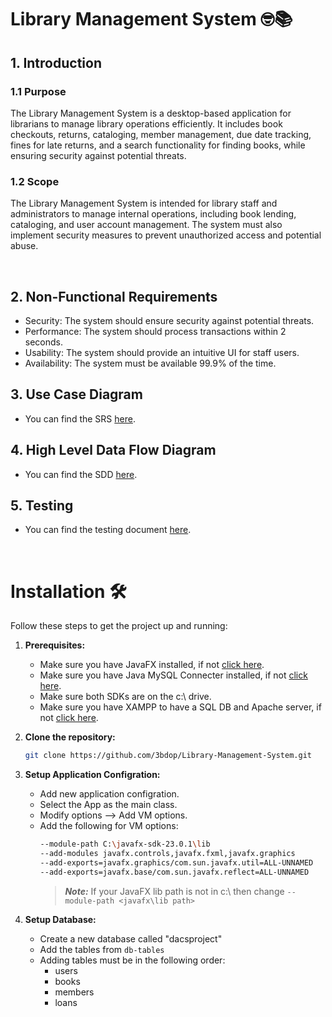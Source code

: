 # Library Management System 🤓📚

## 1. Introduction

### 1.1 Purpose
The Library Management System is a desktop-based application for librarians to manage library operations efficiently. It includes book checkouts, returns, cataloging, member management, due date tracking, fines for late returns, and a search functionality for finding books, while ensuring security against potential threats.

### 1.2 Scope
The Library Management System is intended for library staff and administrators to manage internal operations, including book lending, cataloging, and user account management. The system must also implement security measures to prevent unauthorized access and potential abuse.

<br/>

## 2. Non-Functional Requirements

- Security:	The system should ensure security against potential threats.
- Performance:	The system should process transactions within 2 seconds.
- Usability:	The system should provide an intuitive UI for staff users.
- Availability:	The system must be available 99.9% of the time.


## 3. Use Case Diagram
- You can find the SRS [here](https://github.com/3bdop/Library-Management-System/blob/main/documents/Library_Management_System_SRS.pdf).

  [comment]: <![image](https://github.com/user-attachments/assets/6e70ed5b-f902-46cb-966f-98a0ab8f4572)>

## 4. High Level Data Flow Diagram
- You can find the SDD [here](https://github.com/3bdop/Library-Management-System/blob/main/documents/Library_Management_System_SDD.pdf).

## 5. Testing
- You can find the testing document [here](https://github.com/3bdop/Library-Management-System/blob/main/documents/Library_Management_System_Testing.pdf).
  
[comment]: <![image](https://github.com/user-attachments/assets/302d8187-f543-465f-a438-b78c7f23f426)>

<br/>

# Installation 🛠️

Follow these steps to get the project up and running:

1. **Prerequisites:**
     - Make sure you have JavaFX installed, if not [click here](https://gluonhq.com/products/javafx/).
     - Make sure you have Java MySQL Connecter installed, if not [click here](https://dev.mysql.com/downloads/connector/j/).
     - Make sure both SDKs are on the c:\ drive.
     - Make sure you have XAMPP to have a SQL DB and Apache server, if not [click here](https://www.apachefriends.org/download.html).
       
2. **Clone the repository:**

   ```Bash
   git clone https://github.com/3bdop/Library-Management-System.git
   ```

3. **Setup Application Configration:**
     - Add new application configration.
     - Select the App as the main class.
     - Modify options --> Add VM options.
     - Add the following for VM options:
       ```Bash
       --module-path C:\javafx-sdk-23.0.1\lib
       --add-modules javafx.controls,javafx.fxml,javafx.graphics
       --add-exports=javafx.graphics/com.sun.javafx.util=ALL-UNNAMED
       --add-exports=javafx.base/com.sun.javafx.reflect=ALL-UNNAMED
       ```
       > **_Note:_** If your JavaFX lib path is not in c:\\ then change ```--module-path <javafx\lib path>```
       
4. **Setup Database:**
    - Create a new database called "dacsproject"
    - Add the tables from ```db-tables```
    - Adding tables must be in the following order:
        - users
        - books
        - members
        - loans
    
   
